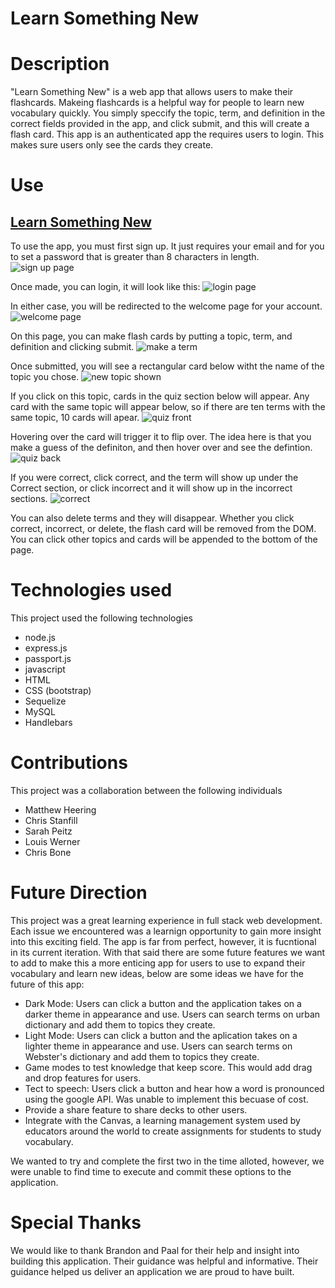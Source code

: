 # Learn Something New

# Description 
"Learn Something New" is a web app that allows users to make their flashcards.  Makeing flashcards is a helpful way for people to learn new vocabulary quickly.  You simply speccify the topic, term, and definition in the correct fields provided in the app, and click submit, and this will create a flash card.  This app is an authenticated app the requires users to login.  This makes sure users only see the cards they create.  

# Use

## [Learn Something New](https://dashboard.heroku.com/apps/young-atoll-67512)

To use the app, you must first sign up.  It just requires your email and for you to set a password that is greater than 8 characters in length.  
![sign up page](./public/assets/images/sign_up.png)

Once made, you can login, it will look like this: 
![login page](./public/assets/images/login.png)

In either case, you will be redirected to the welcome page for your account. 
![welcome page](./public/assets/images/welcome.png)

On this page, you can make flash cards by putting a topic, term, and definition and clicking submit. 
![make a term](./public/assets/images/make_term.png)

Once submitted, you will see a rectangular card below witht the name of the topic you chose.
![new topic shown](./public/assets/images/new_topic.png)

If you click on this topic, cards in the quiz section below will appear.  Any card with the same topic will appear below, so if there are ten terms with the same topic, 10 cards will apear. 
![quiz front](./public/assets/images/quiz_front.png)

Hovering over the card will trigger it to flip over.  The idea here is that you make a guess of the definiton, and then hover over and see the defintion. 
![quiz back](./public/assets/images/quiz_back.png)

If you were correct, click correct, and the term will show up under the Correct section, or click incorrect and it will show up in the incorrect sections. 
![correct](./public/assets/images/images/correct.png)

You can also delete terms and they will disappear. Whether you click correct, incorrect, or delete, the flash card will be removed from the DOM.  You can click other topics and cards will be appended to the bottom of the page. 

# Technologies used
This project used the following technologies

- node.js
- express.js
- passport.js
- javascript
- HTML
- CSS (bootstrap)
- Sequelize
- MySQL 
- Handlebars 

# Contributions 

This project was a collaboration between the following individuals

- Matthew Heering
- Chris Stanfill
- Sarah Peitz 
- Louis Werner
- Chris Bone 

#  Future Direction
This project was a great learning experience in full stack web development.  Each issue we encountered was a learnign opportunity to gain more insight into this exciting field.  The app is far from perfect, however, it is fucntional in its current iteration.  With that said there are some future features we want to add to make this a more enticing app for users to use to expand their vocabulary and learn new ideas, below are some ideas we have for the future of this app: 

- Dark Mode:  Users can click a button and the application takes on a darker theme in appearance and use.  Users can search terms on urban dictionary and add them to topics they create. 
- Light Mode:  Users can click a button and the aplication takes on a lighter theme in appearance and use.  Users can search terms on Webster's dictionary and add them to topics they create. 
- Game modes to test knowledge that keep score. This would add drag and drop features for users.  
- Tect to speech:  Users click a button and hear how a word is pronounced using the google API.  Was unable to implement this becuase of cost.  
- Provide a share feature to share decks to other users. 
- Integrate with the Canvas, a learning management system used by educators around the world to create assignments for students to study vocabulary. 

We wanted to try and complete the first two in the time alloted, however, we were unable to find time to execute and commit these options to the application.  

#  Special Thanks
We would like to thank Brandon and Paal for their help and insight into building this application.  Their guidance was helpful and informative.  Their guidance helped us deliver an application we are proud to have built.  
